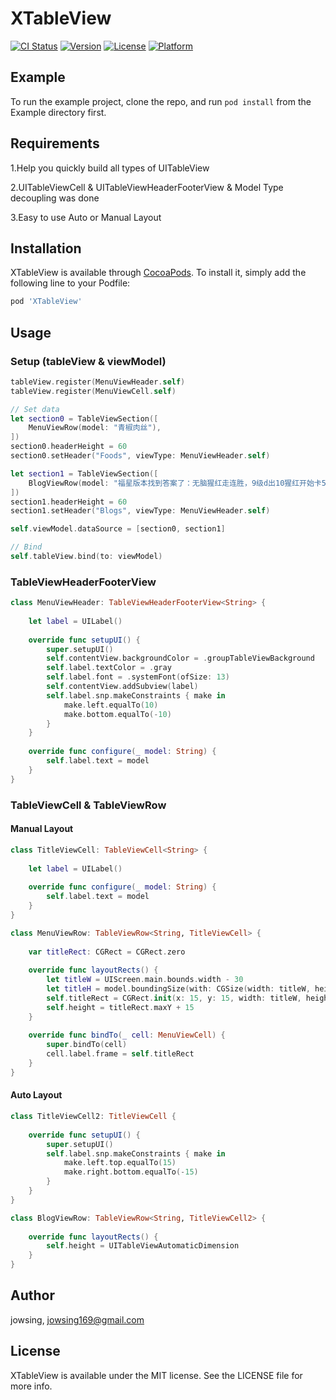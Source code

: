 # XTableView

[![CI Status](https://img.shields.io/travis/jowsing/XTableView.svg?style=flat)](https://travis-ci.org/jowsing/XTableView)
[![Version](https://img.shields.io/cocoapods/v/XTableView.svg?style=flat)](https://cocoapods.org/pods/XTableView)
[![License](https://img.shields.io/cocoapods/l/XTableView.svg?style=flat)](https://cocoapods.org/pods/XTableView)
[![Platform](https://img.shields.io/cocoapods/p/XTableView.svg?style=flat)](https://cocoapods.org/pods/XTableView)

## Example

To run the example project, clone the repo, and run `pod install` from the Example directory first.

## Requirements

1.Help you quickly build all types of UITableView

2.UITableViewCell & UITableViewHeaderFooterView & Model Type decoupling was done

3.Easy to use Auto or Manual Layout


## Installation

XTableView is available through [CocoaPods](https://cocoapods.org). To install
it, simply add the following line to your Podfile:

```ruby
pod 'XTableView'
```

## Usage

### Setup (tableView & viewModel)

```swift
tableView.register(MenuViewHeader.self)
tableView.register(MenuViewCell.self)

// Set data
let section0 = TableViewSection([
    MenuViewRow(model: "青椒肉丝"),
])
section0.headerHeight = 60
section0.setHeader("Foods", viewType: MenuViewHeader.self)

let section1 = TableViewSection([
    BlogViewRow(model: "福星版本找到答案了：无脑猩红走连胜，9级d出10猩红开始卡5费，自己有机会追3就追，没机会就每个卡个2星，目前10把已8把鸡，2把第2"),
])
section1.headerHeight = 60
section1.setHeader("Blogs", viewType: MenuViewHeader.self)

self.viewModel.dataSource = [section0, section1]

// Bind
self.tableView.bind(to: viewModel)

```

### TableViewHeaderFooterView

```swift
class MenuViewHeader: TableViewHeaderFooterView<String> {
    
    let label = UILabel()
    
    override func setupUI() {
        super.setupUI()
        self.contentView.backgroundColor = .groupTableViewBackground
        self.label.textColor = .gray
        self.label.font = .systemFont(ofSize: 13)
        self.contentView.addSubview(label)
        self.label.snp.makeConstraints { make in
            make.left.equalTo(10)
            make.bottom.equalTo(-10)
        }
    }
    
    override func configure(_ model: String) {
        self.label.text = model
    }
}
```

### TableViewCell & TableViewRow

#### Manual Layout
```swift
class TitleViewCell: TableViewCell<String> {
    
    let label = UILabel()
    
    override func configure(_ model: String) {
        self.label.text = model
    }
}

class MenuViewRow: TableViewRow<String, TitleViewCell> {
    
    var titleRect: CGRect = CGRect.zero
    
    override func layoutRects() {
        let titleW = UIScreen.main.bounds.width - 30
        let titleH = model.boundingSize(with: CGSize(width: titleW, height: .greatestFiniteMagnitude), font: UIFont.systemFont(ofSize: 17)).height
        self.titleRect = CGRect.init(x: 15, y: 15, width: titleW, height: titleH)
        self.height = titleRect.maxY + 15
    }
    
    override func bindTo(_ cell: MenuViewCell) {
        super.bindTo(cell)
        cell.label.frame = self.titleRect
    }
}

```

#### Auto Layout
```swift
class TitleViewCell2: TitleViewCell {
    
    override func setupUI() {
        super.setupUI()
        self.label.snp.makeConstraints { make in
            make.left.top.equalTo(15)
            make.right.bottom.equalTo(-15)
        }
    }
}

class BlogViewRow: TableViewRow<String, TitleViewCell2> {
        
    override func layoutRects() {
        self.height = UITableViewAutomaticDimension
    }
}
```

## Author

jowsing, jowsing169@gmail.com

## License

XTableView is available under the MIT license. See the LICENSE file for more info.
